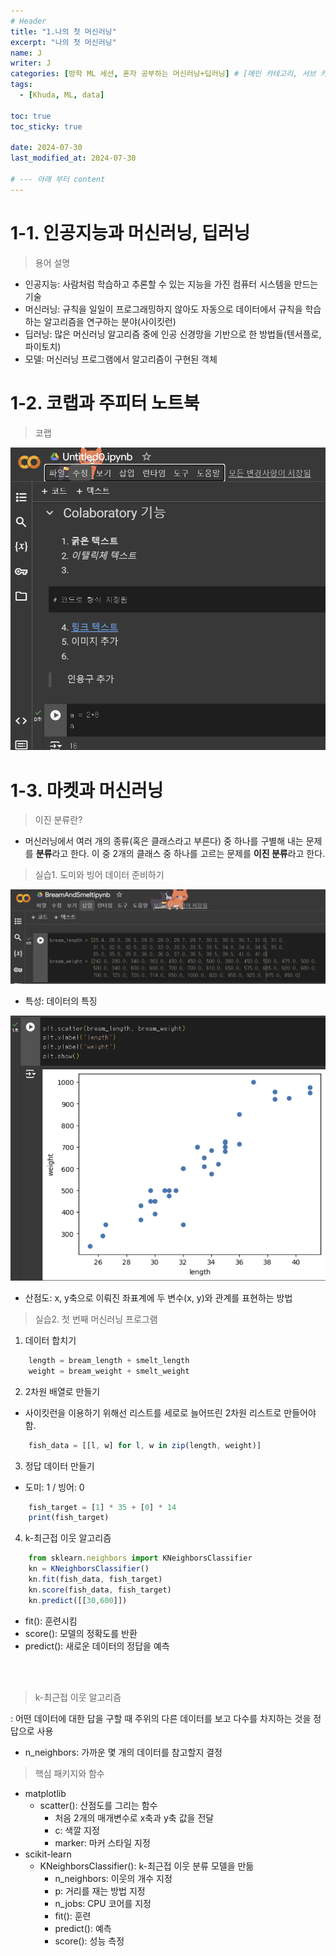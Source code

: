 ```yaml
---
# Header
title: "1.나의 첫 머신러닝"
excerpt: "나의 첫 머신러닝"
name: J
writer: J
categories: [방학 ML 세션, 혼자 공부하는 머신러닝+딥러닝] # [메인 카테고리, 서브 카테고리]
tags:
  - [Khuda, ML, data]

toc: true
toc_sticky: true

date: 2024-07-30
last_modified_at: 2024-07-30

# --- 아래 부터 content
---
```


# 1-1. 인공지능과 머신러닝, 딥러닝
> 용어 설명
* 인공지능: 사람처럼 학습하고 추론할 수 있는 지능을 가진 컴퓨터 시스템을 만드는 기술<br>
* 머신러닝: 규칙을 일일이 프로그래밍하지 않아도 자동으로 데이터에서 규칙을 학습하는 알고리즘을 연구하는 분야(사이킷런)<br>
* 딥러닝: 많은 머신러닝 알고리즘 중에 인공 신경망을 기반으로 한 방법들(텐서플로, 파이토치)
* 모델: 머신러닝 프로그램에서 알고리즘이 구현된 객체

# 1-2. 코랩과 주피터 노트북
> 코랩

![alt text](/assets/img_20240731/image-2.png)

# 1-3. 마켓과 머신러닝
> 이진 분류란?
* 머신러닝에서 여러 개의 종류(혹은 클래스라고 부른다) 중 하나를 구별해 내는 문제를 **분류**라고 한다. 이 중 2개의 클래스 중 하나를 고르는 문제를 **이진 분류**라고 한다.<br>

> 실습1. 도미와 빙어 데이터 준비하기

![alt text](/assets/img_20240731/image-3.png)
* 특성: 데이터의 특징<br>

![alt text](/assets/img_20240731/image-4.png)
* 산점도: x, y축으로 이뤄진 좌표계에 두 변수(x, y)와 관계를 표현하는 방법

> 실습2. 첫 번째 머신러닝 프로그램
1. 데이터 합치기<br>

```js
    length = bream_length + smelt_length
    weight = bream_weight + smelt_weight
```
2. 2차원 배열로 만들기<br>
- 사이킷런을 이용하기 위해선 리스트를 세로로 늘어뜨린 2차원 리스트로 만들어야함.<br>

```js
    fish_data = [[l, w] for l, w in zip(length, weight)]
```

3. 정답 데이터 만들기<br>
- 도미: 1 / 빙어: 0<br>
```js
    fish_target = [1] * 35 + [0] * 14
    print(fish_target)
```

4. k-최근접 이웃 알고리즘
```js
    from sklearn.neighbors import KNeighborsClassifier
    kn = KNeighborsClassifier()
    kn.fit(fish_data, fish_target)
    kn.score(fish_data, fish_target)
    kn.predict([[30,600]])
```
- fit(): 훈련시킴
- score(): 모델의 정확도를 반환
- predict(): 새로운 데이터의 정답을 예측
<br>
<br>

> k-최근접 이웃 알고리즘

: 어떤 데이터에 대한 답을 구할 때 주위의 다른 데이터를 보고 다수를 차지하는 것을 정답으로 사용

- n_neighbors: 가까운 몇 개의 데이터를 참고할지 결정

> 핵심 패키지와 함수
- matplotlib
    - scatter(): 산점도를 그리는 함수
        - 처음 2개의 매개변수로 x축과 y축 값을 전달
        - c: 색깔 지정
        - marker: 마커 스타일 지정
- scikit-learn
    - KNeighborsClassifier(): k-최근접 이웃 분류 모델을 만듦
        - n_neighbors: 이웃의 개수 지정
        - p: 거리를 재는 방법 지정
        - n_jobs: CPU 코어를 지정
        - fit(): 훈련
        - predict(): 예측
        - score(): 성능 측정

